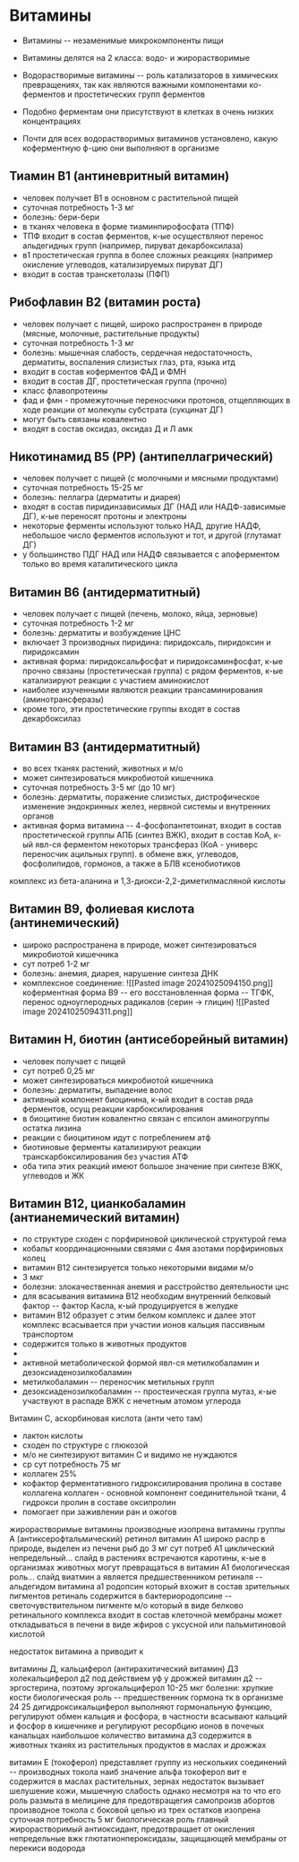 # Витамины
- Витамины -- незаменимые микрокомпоненты пищи
- Витамины делятся на 2 класса: водо- и жирорастворимые

- Водорастворимые витамины -- роль катализаторов в химических превращениях, так как являются важными компонентами ко-ферментов и простетических групп ферментов
- Подобно ферментам они присутствуют в клетках в очень низких концентрациях
- Почти для всех водорастворимых витаминов установлено, какую коферментную ф-цию они выполняют в организме

## Тиамин В1 (антиневритный витамин)
- человек получает В1 в основном с растительной пищей
- суточная потребность 1-3 мг
- болезнь: бери-бери
- в тканях человека в форме тиаминпирофосфата (ТПФ)
- ТПФ входит в состав ферментов, к-ые осуществляют перенос альдегидных групп (например, пируват декарбоксилаза)
- в1 простетическая группа в более сложных реакциях (например окисление углеводов, катализируемых пируват ДГ)
- входит в состав транскетолазы (ПФП)
## Рибофлавин В2 (витамин роста)
- человек получает с пищей, широко распространен в природе (мясные, молочные, растительные продукты)
- суточная потребность 1-3 мг
- болезнь: мышечная слабость, сердечная недостаточность, дерматиты, воспаления слизистых глаз, рта, языка итд
- входит в состав коферментов ФАД и ФМН
- входит в состав ДГ, простетическая группа (прочно)
- класс флавопротеины
- фад и фмн - промежуточные переносчики протонов, отщепляющих в ходе реакции от молекулы субстрата (сукцинат ДГ)
- могут быть связаны ковалентно
- входят в состав оксидаз, оксидаз Д и Л амк

## Никотинамид В5 (РР) (антипеллагрический)
- человек получает с пищей (с молочными и мясными продуктами)
- суточная потребность 15-25 мг
- болезнь: пеллагра (дерматиты и диарея)
- входят в состав пиридинзависимых ДГ (НАД или НАДФ-зависимые ДГ), к-ые переносят протоны и электроны
- некоторые ферменты используют только НАД, другие НАДФ, небольшое число ферментов используют и тот, и другой (глутамат ДГ)
- у большинство ПДГ НАД или НАДФ связывается с апоферментом только во время каталитического цикла

## Витамин В6 (антидерматитный)
- человек получает с пищей (печень, молоко, яйца, зерновые)
- суточная потребность 1-2 мг
- болезнь: дерматиты и возбуждение ЦНС
- включает 3 производных пиридина: пиридоксаль, пиридоксин и пиридоксамин
- активная форма: пиридоксальфосфат и пиридоксаминфосфат, к-ые прочно связаны (простетическая группа) с рядом ферментов, к-ые катализируют реакции с участием аминокислот
- наиболее изученными являются реакции трансаминирования (аминотрансферазы)
- кроме того, эти простетические группы входят в состав декарбоксилаз

## Витамин В3 (антидерматитный)
- во всех тканях растений, животных и м/о
- может синтезироваться микробиотой кишечника
- суточная потребность 3-5 мг (до 10 мг)
- болезнь: дерматиты, поражение слизистых, дистрофическое изменение эндокринных желез, нервной системы и внутренних органов
- активная форма витамина -- 4-фосфопантетоинат, входит в состав простетической группы АПБ (синтез ВЖК), входит в состав КоА, к-ый явл-ся ферментом некоторых трансфераз (КоА - универс переносчик ацильных групп). в обмене вжк, углеводов, фосфолипидов, гормонов, а также в БЛВ ксенобиотиков

комплекс из бета-аланина и 1,3-диокси-2,2-диметилмасляной кислоты

## Витамин В9, фолиевая кислота (антинемический)
- широко распространена в природе, может синтезироваться микробиотой кишечника
- сут потреб 1-2 мг
- болезнь: анемия, диарея, нарушение синтеза ДНК
- комплексное соединение: 
![[Pasted image 20241025094150.png]]
коферментная форма В9 -- его восстановленная форма -- ТГФК, перенос одноуглеродных радикалов (серин -> глицин)
![[Pasted image 20241025094311.png]]

## Витамин Н, биотин (антисеборейный витамин)
- человек получает с пищей
- сут потреб 0,25 мг
- может синтезироваться микробиотой кишечника
- болезнь: дерматиты, выпадение волос
- активный компонент биоцинина, к-ый входит в состав ряда ферментов, осущ реакции карбоксилирования
- в биоцитине биотин ковалентно связан с епсилон аминогруппы остатка лизина
- реакции с биоцитином идут с потреблением атф
- биотиновые ферменты катализируют реакции транскарбоксилирования без участия АТФ
- оба типа этих реакций имеют большое значение при синтезе ВЖК, углеводов и ЖК

## Витамин В12, цианкобаламин (антианемический витамин)
- по структуре сходен с порфириновой циклической структурой гема
- кобальт координационными связями с 4мя азотами порфириновых колец
- витамин В12 синтезируется только некоторыми видами м/о
- 3 мкг
- болезни: злокачественная анемия и расстройство деятельности цнс
- для всасывания витамина В12 необходим внутренний белковый фактор -- фактор Касла, к-ый продуцируется в желудке
- витамин В12 образует с этим белком комплекс и далее этот комплекс всасывается при участии ионов кальция пассивным транспортом
- содержится только в животных продуктов
-
- активной метаболической формой явл-ся метилкобаламин и дезоксиаденозилкобаламин  
- метилкобаламин -- переносчик метильных групп
- дезоксиаденозилкобаламин -- простеическая группа мутаз, к-ые участвуют в распаде ВЖК с нечетным атомом углерода

Витамин С, аскорбиновая кислота (анти чето там)
- лактон кислоты
- сходен по структуре с глюкозой
- м/о не синтезируют витамин С и видимо не нуждаются
- ср сут потребность 75 мг
- коллаген 25% 
- кофактор ферментативного гидроксилирования пролина в составе коллагена
коллаген - основной компонент соединительной ткани, 4 гидрокси пролин в составе
оксипролин 
- помогает при заживлении ран и ожогов

жирорастворимые витамины
производные изопрена
витамины группы А (антиксерофтальмический)
ретинол витамин А1
широко распр в природе, выделен из печени рыб
до 3 мг сут потреб
А1 циклический непредельный... слайд
в растениях встречаются каротины, к-ые в организмах животных могут превращаться в витамин А1
биологическая роль... слайд
виатмин а является предшественником ретиналя -- альдегидом витамина а1
родопсин который вхожит в состав зрительных пигментов
ретиналь содержится в бактериородопсине -- светочувствительном пигменте м/о который в виде белково ретинального комплекса входит в состав клеточной мембраны
может откладываться в печени в виде жфиров с уксусной или пальмитиновой кислотой

недостаток витамина а приводит к 

витамины Д, кальциферол (антирахитический витамин)
Д3 холекальциферол
д2 под действием уф у дрожжей
витамин д2 -- эргостерина, поэтому эргокальциферол
10-25 мкг
болезни: хрупкие кости
биологическая роль -- предшественник гормона тк в организме
24 25 дигидроксикальциферол
выполняют гормональную функцию, регулируют обмен кальция и фосфора, в частности всасывают кальций и фосфор в кишечнике и регулируют ресорбцию ионов в почечых канальцах
наибольшое количество витамина д3 содержится в животных тканях 
из растительных продуктов в маслах и дрожжах

витамин Е (токоферол)
представляет группу из нескольких соединений -- производных токола
наиб значение альфа токоферол
вит е содержится в маслах растительных, зернах
недостаток вызывает шелушение кожи, мышечную слабость
однако несмотря на то что его роль размыта в мелицине для предотвращегия самопроизв абортов
производное токола с боковой цепью из трех остатков изопрена
суточная потребность 5 мг
биологическая роль
главный жирорастворимый антиоксидант, предотвращает от окисления непредельные вжк
глютатионпероксидазы, защищающей мембраны от перекиси водорода
